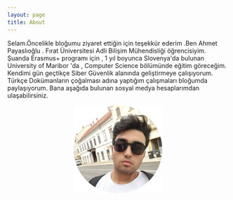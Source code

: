 ```yaml
---
layout: page
title: About
---
```


 <p>Selam.Öncelikle bloğumu ziyaret ettiğin için teşekkür ederim .Ben Ahmet Payaslıoğlu . Fırat Üniversitesi Adli Bilişim Mühendisliği öğrencisiyim. Şuanda Erasmus+ programı için , 1 yıl boyunca Slovenya'da bulunan University of Maribor 'da , Computer Science bölümünde eğitim göreceğim. Kendimi gün geçtikçe Siber Güvenlik alanında geliştirmeye çalışıyorum. Türkçe Dokümanların çoğalması adına yaptığım çalışmaları bloğumda paylaşıyorum. Bana aşağıda bulunan sosyal medya hesaplarımdan ulaşabilirsiniz. </p>

<html>
<head>
<meta name="viewport" content="width=device-width, initial-scale=1">
<style>
img {
  /* display: inline; */
  margin-left: auto;
  margin-right: auto;
}
.profile-photo-center {
  text-align: center;
  border-radius: 15px;
}
</style>
</head>
<body>

<p class="profile-photo-center"><img src="/circle-cropped (1).png"  alt="Ahmet Payaslıoğlu" style="width:40%"></p>

</body>
</html>
